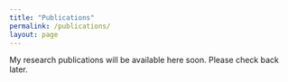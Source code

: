 ```yaml
---
title: "Publications"
permalink: /publications/
layout: page
---
```


My research publications will be available here soon. Please check back later.
